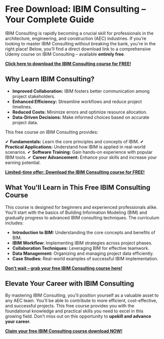 # Free Download: IBIM Consulting – Your Complete Guide

IBIM Consulting is rapidly becoming a crucial skill for professionals in the architecture, engineering, and construction (AEC) industries. If you’re looking to master IBIM Consulting without breaking the bank, you're in the right place! Below, you’ll find a direct download link to a comprehensive Udemy course on IBIM Consulting – available **entirely free**.

[**Click here to download the IBIM Consulting course for FREE!**](https://udemywork.com/ibim-consulting)

## Why Learn IBIM Consulting?

*   **Improved Collaboration:** IBIM fosters better communication among project stakeholders.
*   **Enhanced Efficiency:** Streamline workflows and reduce project timelines.
*   **Reduced Costs:** Minimize errors and optimize resource allocation.
*   **Data-Driven Decisions:** Make informed choices based on accurate project data.

This free course on IBIM Consulting provides:

✔ **Fundamentals:** Learn the core principles and concepts of IBIM.
✔ **Practical Applications:** Understand how IBIM is applied in real-world scenarios.
✔ **Software Training:** Gain hands-on experience with popular IBIM tools.
✔ **Career Advancement:** Enhance your skills and increase your earning potential.

[**Limited-time offer: Download the IBIM Consulting course for FREE!**](https://udemywork.com/ibim-consulting)

## What You'll Learn in This Free IBIM Consulting Course

This course is designed for beginners and experienced professionals alike. You'll start with the basics of Building Information Modeling (BIM) and gradually progress to advanced IBIM consulting techniques. The curriculum includes:

*   **Introduction to BIM:** Understanding the core concepts and benefits of BIM.
*   **IBIM Workflow:** Implementing IBIM strategies across project phases.
*   **Collaboration Techniques:** Leveraging BIM for effective teamwork.
*   **Data Management:** Organizing and managing project data efficiently.
*   **Case Studies:** Real-world examples of successful IBIM implementation.

[**Don’t wait – grab your free IBIM Consulting course here!**](https://udemywork.com/ibim-consulting)

## Elevate Your Career with IBIM Consulting

By mastering IBIM Consulting, you'll position yourself as a valuable asset to any AEC team. You'll be able to contribute to more efficient, cost-effective, and successful projects. This free course provides you with the foundational knowledge and practical skills you need to excel in this growing field. Don’t miss out on this opportunity to **upskill and advance your career.**

[**Claim your free IBIM Consulting course download NOW!**](https://udemywork.com/ibim-consulting)
